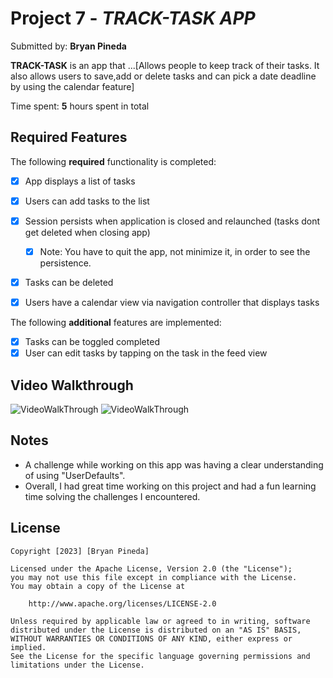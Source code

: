 # Project 7 - *TRACK-TASK APP*

Submitted by: **Bryan Pineda**

**TRACK-TASK** is an app that ...[Allows people to keep track of their tasks. It also allows users to save,add or delete tasks and can pick a date deadline by using the calendar feature] 

Time spent: **5** hours spent in total

## Required Features

The following **required** functionality is completed:

- [x] App displays a list of tasks
- [x] Users can add tasks to the list
- [x] Session persists when application is closed and relaunched (tasks dont get deleted when closing app) 
  - [x] Note: You have to quit the app, not minimize it, in order to see the persistence.
- [x] Tasks can be deleted
- [x] Users have a calendar view via navigation controller that displays tasks	


The following **additional** features are implemented:

- [x] Tasks can be toggled completed
- [x] User can edit tasks by tapping on the task in the feed view

## Video Walkthrough


<img src = "https://media.giphy.com/media/v1.Y2lkPTc5MGI3NjExOHloaDhmMXM0a3owNTFtcmxmaXFmaGYwcWtxbmJjYW4xYjZqcDhhMyZlcD12MV9pbnRlcm5hbF9naWZfYnlfaWQmY3Q9Zw/KJUqC9mXEBCY1gSnNu/giphy.gif" alt= "VideoWalkThrough"/>
<img src ="https://media.giphy.com/media/ciMfRddoY7AZItgoSW/giphy.gif" alt= "VideoWalkThrough" />

## Notes

- A challenge while working on this app was having a clear understanding of using "UserDefaults".
- Overall, I had great time working on this project and had a fun learning time solving the challenges I encountered. 

## License

    Copyright [2023] [Bryan Pineda]

    Licensed under the Apache License, Version 2.0 (the "License");
    you may not use this file except in compliance with the License.
    You may obtain a copy of the License at

        http://www.apache.org/licenses/LICENSE-2.0

    Unless required by applicable law or agreed to in writing, software
    distributed under the License is distributed on an "AS IS" BASIS,
    WITHOUT WARRANTIES OR CONDITIONS OF ANY KIND, either express or implied.
    See the License for the specific language governing permissions and
    limitations under the License.
